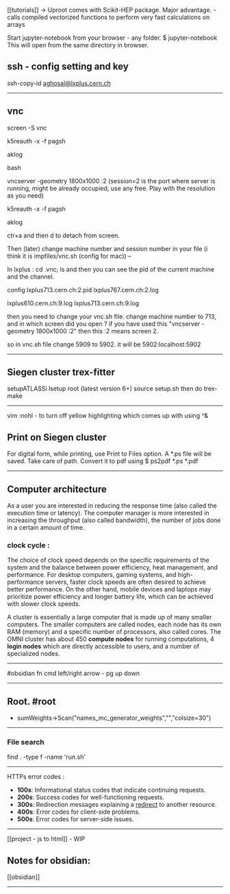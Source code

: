 [[tutorials]] -> Uproot comes with Scikit-HEP package. Major advantage. - calls compiled vectorized functions to perform very fast calculations on arrays


Start jupyter-notebook from your browser - any folder. 
$ jupyter-notebook
This will open from the same directory in browser. 


## ssh - config setting and key 
 ssh-copy-id aghosal@lxplus.cern.ch

---

## vnc
screen -S vnc

k5reauth -x -f pagsh

aklog

bash

vncserver -geometry 1800x1000 :2 (session=2 is the port where server is running, might be already occupied, use any free. Play with the resolution as you need)

k5reauth -x -f pagsh

aklog

ctr+a and then d to detach from screen.

Then (later) change machine number and session number in your file (i think it is impfiles/vnc.sh (config for mac)) –

In lxplus : cd .vnc; ls and then you can see the pid of the current machine and the channel.

config lxplus713.cern.ch:2.pid lxplus767.cern.ch:2.log

lxplus610.cern.ch:9.log lxplus713.cern.ch:9.log

then you need to change your vnc.sh file. change machine number to 713, and in which screen did you open ? if you have used this "vncserver -geometry 1800x1000 :2" then this :2 means screen 2.

so in vnc.sh file change 5909 to 5902. it will be 5902:localhost:5902

---
## Siegen cluster trex-fitter
setupATLASSi
lsetup root (latest version 6+)
source setup.sh
then do trex-make 


---
vim 
:nohl - to turn off yellow highlighting which comes up with using ^&


## Print on Siegen cluster
For digital form, while printing, use Print to Files option.
A \*.ps  file will be saved. Take care of path.
Convert it to pdf using $ ps2pdf \*.ps \*.pdf 

---

## Computer architecture
As a user you are interested in reducing the response time (also called the
execution time or latency). The computer manager is more interested in
increasing the throughput (also called bandwidth), the number of jobs
done in a certain amount of time.
### clock cycle :
The choice of clock speed depends on the specific requirements of the system and the balance between power efficiency, heat management, and performance. For desktop computers, gaming systems, and high-performance servers, faster clock speeds are often desired to achieve better performance. On the other hand, mobile devices and laptops may prioritize power efficiency and longer battery life, which can be achieved with slower clock speeds.

A cluster is essentially a large computer that is made up of many smaller computers. The smaller computers are called nodes, each node has its own RAM (memory) and a specific number of processors, also called cores. The OMNI cluster has about 450 **compute nodes** for running computations, 4 **login nodes** which are directly accessible to users, and a number of specialized nodes.

---
#obsidian
fn cmd left/right arrow - pg up down


----
## Root.   #root

- sumWeights->Scan("names_mc_generator_weights","","colsize=30")

---
### File search

find . -type f -name 'run.sh' 

----
HTTPs error codes :
- **100s**: Informational status codes that indicate continuing requests.
- **200s**: Success codes for well-functioning requests.
- **300s**: Redirection messages explaining a [redirect](https://kinsta.com/docs/redirect-rules/) to another resource.
- **400s**: Error codes for client-side problems.
- **500s**: Error codes for server-side issues.
---

[[project - js to html]]   - WIP



## Notes for obsidian:

[[obsidian]]

----

